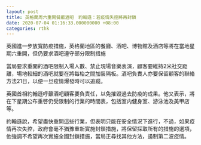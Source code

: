 ```yaml
---
layout: post
title: 英格蘭周六重開餐廳酒吧　約翰遜：若疫情失控將再封鎖
date: 2020-07-04 01:16:33.000000000 +08:00
categories: rthk
---
```


英國進一步放寬防疫措施，英格蘭地區的餐廳、酒吧、博物館及酒店等將在當地星期六重開，但仍要求酒吧遵守部分限制措施

當局要求重開的酒吧限制入場人數、禁止現場音樂表演，顧客要維持2米社交距離，場地較細的酒吧就要在將每枱之間加裝隔板。酒吧負責人亦要保留顧客的聯絡方法21日，以便一旦疫情爆發時可以追蹤。

英國首相約翰遜呼籲酒吧顧客要負責任，以免摧毀過去防疫的成果。他又表示，將在下星期公布重啓仍受限制的行業的時間表，包括室内健身室、游泳池及美甲店等。

約翰遜說，希望盡快重開這些行業，但表明只能在安全情況下進行，不過，如果疫情再次失控，政府會毫不猶豫重新實施封鎖措施，將保留採取所有的措施的選項，他強調不希望再次實施全國封鎖措施，當局正尋找其他方法，遏制第二波疫情。
